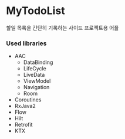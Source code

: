 # MyTodoList
할일 목록을 간단히 기록하는 사이드 프로젝트용 어플


### Used libraries
- AAC
  * DataBinding
  * LifeCycle
  * LiveData
  * ViewModel
  * Navigation
  * Room
- Coroutines
- RxJava2
- Flow
- Hilt
- Retrofit
- KTX
